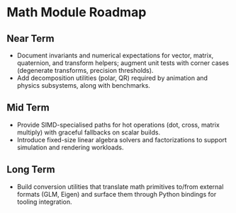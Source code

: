 # Math Module Roadmap

## Near Term
- Document invariants and numerical expectations for vector, matrix, quaternion, and transform helpers; augment unit tests with corner cases (degenerate transforms, precision thresholds).
- Add decomposition utilities (polar, QR) required by animation and physics subsystems, along with benchmarks.

## Mid Term
- Provide SIMD-specialised paths for hot operations (dot, cross, matrix multiply) with graceful fallbacks on scalar builds.
- Introduce fixed-size linear algebra solvers and factorizations to support simulation and rendering workloads.

## Long Term
- Build conversion utilities that translate math primitives to/from external formats (GLM, Eigen) and surface them through Python bindings for tooling integration.
